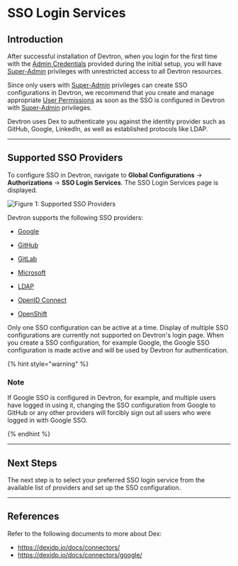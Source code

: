 # SSO Login Services

## Introduction

After successful installation of Devtron, when you login for the first time with the [Admin Credentials](../../setup/install/install-devtron-with-cicd.md) provided during the initial setup, you will have [Super-Admin](user-access.md) privileges with unrestricted access to all Devtron resources.

Since only users with [Super-Admin](user-access.md) privileges can create SSO configurations in Devtron, we recommend that you create and manage appropriate [User Permissions](user-access.md) as soon as the SSO is configured in Devtron with [Super-Admin](user-access.md) privileges.

Devtron uses Dex to authenticate you against the identity provider such as GitHub, Google, LinkedIn, as well as established protocols like LDAP.

---

## Supported SSO Providers

To configure SSO in Devtron, navigate to **Global Configurations** → **Authorizations** → **SSO Login Services**. The SSO Login Services page is displayed.

![Figure 1: Supported SSO Providers](https://devtron-public-asset.s3.us-east-2.amazonaws.com/images/global-configurations/sso-login-service/sso-login-home.jpg)

Devtron supports the following SSO providers:

* [Google](./authorization/sso/google.md)

* [GitHub](./authorization/sso/github.md)

* [GitLab](./authorization/sso/gitlab.md)

* [Microsoft](./authorization/sso/microsoft.md)

* [LDAP](./authorization/sso/ldap.md)

* [OpenID Connect](./authorization/sso/oidc.md)

* [OpenShift](./authorization/sso/openshift.md)

Only one SSO configuration can be active at a time. Display of multiple SSO configurations are currently not supported on Devtron's login page. When you create a SSO configuration, for example Google, the Google SSO configuration is made active and will be used by Devtron for authentication.  

{% hint style="warning" %}

### Note

If Google SSO is configured in Devtron, for example, and multiple users have logged in using it, changing the SSO configuration from Google to GitHub or any other providers will forcibly sign out all users who were logged in with Google SSO.

{% endhint %}

---

## Next Steps

The next step is to select your preferred SSO login service from the available list of providers and set up the SSO configuration. 

---

## References

Refer to the following documents to more about Dex:

* https://dexidp.io/docs/connectors/
* https://dexidp.io/docs/connectors/google/
